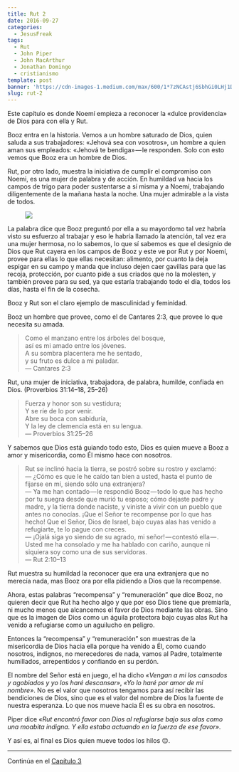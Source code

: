 ```yaml
---
title: Rut 2
date: 2016-09-27
categories:
  - JesusFreak
tags:
  - Rut
  - John Piper
  - John MacArthur
  - Jonathan Domingo
  - cristianismo
template: post
banner: 'https://cdn-images-1.medium.com/max/600/1*7zNCAstj6SbhGi0LHj1DLg.png'
slug: rut-2
---
```


Este capítulo es donde Noemí empieza a reconocer la «dulce providencia» de Dios para con ella y Rut.

Booz entra en la historia. Vemos a un hombre saturado de Dios, quien saluda a sus trabajadores: «Jehová sea con vosotros», un hombre a quien aman sus empleados: «Jehová te bendiga» — le responden. Solo con esto vemos que Booz era un hombre de Dios.

Rut, por otro lado, muestra la iniciativa de cumplir el compromiso con Noemi, es una mujer de palabra y de acción. En humildad va hacia los campos de trigo para poder sustentarse a sí misma y a Noemí, trabajando diligentemente de la mañana hasta la noche. Una mujer admirable a la vista de todos.

<figure class="text-center">

![](https://cdn-images-1.medium.com/max/600/1*7zNCAstj6SbhGi0LHj1DLg.png)

</figure>

La palabra dice que Booz preguntó por ella a su mayordomo tal vez habría visto su esfuerzo al trabajar y eso le habría llamado la atención, tal vez era una mujer hermosa, no lo sabemos, lo que sí sabemos es que el designio de Dios que Rut cayera en los campos de Booz y este ve por Rut y por Noemí, provee para ellas lo que ellas necesitan: alimento, por cuanto la deja espigar en su campo y manda que incluso dejen caer gavillas para que las recoja, protección, por cuanto pide a sus criados que no la molesten, y también provee para su sed, ya que estaría trabajando todo el día, todos los días, hasta el fin de la cosecha.

Booz y Rut son el claro ejemplo de masculinidad y feminidad.

Booz un hombre que provee, como el de Cantares 2:3, que provee lo que necesita su amada.

> Como el manzano entre los árboles del bosque,<br>
> así es mi amado entre los jóvenes.<br>
> A su sombra placentera me he sentado,<br>
> y su fruto es dulce a mi paladar.<br>
> — Cantares 2:3

Rut, una mujer de iniciativa, trabajadora, de palabra, humilde, confiada en Dios. (Proverbios 31:14–18, 25–26)

> Fuerza y honor son su vestidura;<br>
> Y se ríe de lo por venir.<br>
> Abre su boca con sabiduría,<br>
> Y la ley de clemencia está en su lengua.<br>
> — Proverbios 31:25–26

Y sabemos que Dios está guiando todo esto, Dios es quien mueve a Booz a amor y misericordia, como Él mismo hace con nosotros.

> Rut se inclinó hacia la tierra, se postró sobre su rostro y exclamó:<br>
> — ¿Cómo es que le he caído tan bien a usted, hasta el punto de fijarse en mí, siendo sólo una extranjera?<br>
> — Ya me han contado — le respondió Booz — todo lo que has hecho por tu suegra desde que murió tu esposo; cómo dejaste padre y madre, y la tierra donde naciste, y viniste a vivir con un pueblo que antes no conocías. ¡Que el Señor te recompense por lo que has hecho! Que el Señor, Dios de Israel, bajo cuyas alas has venido a refugiarte, te lo pague con creces.<br>
> — ¡Ojalá siga yo siendo de su agrado, mi señor! — contestó ella — . Usted me ha consolado y me ha hablado con cariño, aunque ni siquiera soy como una de sus servidoras.<br>
> — Rut 2:10–13

Rut muestra su humildad la reconocer que era una extranjera que no merecía nada, mas Booz ora por ella pidiendo a Dios que la recompense.

Ahora, estas palabras “recompensa” y “remuneración” que dice Booz, no quieren decir que Rut ha hecho algo y que por eso Dios tiene que premiarla, ni mucho menos que alcancemos el favor de Dios mediante las obras. Sino que es la imagen de Dios como un águila protectora bajo cuyas alas Rut ha venido a refugiarse como un aguilucho en peligro.

Entonces la “recompensa” y “remuneración” son muestras de la misericordia de Dios hacia ella porque ha venido a Él, como cuando nosotros, indignos, no merecedores de nada, vamos al Padre, totalmente humillados, arrepentidos y confiando en su perdón.

El nombre del Señor está en juego, el ha dicho _«Vengan a mi los cansados y agobiados y yo los haré descansar»_, _«Yo lo haré por amor de mi nombre»_. No es el valor que nosotros tengamos para así recibir las bendiciones de Dios, sino que es el valor del nombre de Dios la fuente de nuestra esperanza. Lo que nos mueve hacia Él es su obra en nosotros.

Piper dice _«Rut encontró favor con Dios al refugiarse bajo sus alas como una moabita indigna. Y ella estaba actuando en la fuerza de ese favor»_.

Y así es, al final es Dios quien mueve todos los hilos 😌.

---

Continúa en el [Capítulo 3](https://lavaldi.com/rut-3)
